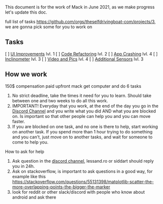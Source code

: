 This document is for the work of Mack in June 2021, as we make progress let's update this doc.

full list of tasks https://github.com/orgs/theselfdrivingboat-com/projects/3, we are gonna pick some for you to work on

## Tasks

[ ] [UI Improvements](https://github.com/theselfdrivingboat-com/BoatController/issues/2)  lvl. 1
[ ] [Code Refactoring](https://github.com/theselfdrivingboat-com/BoatController/issues/3)  lvl. 2
[ ] [App Crashing](https://github.com/theselfdrivingboat-com/BoatController/issues/7) lvl. 4
[ ] [Inclinometer](https://github.com/theselfdrivingboat-com/BoatController/issues/4) lvl. 3
[ ] [Video and Pics](https://github.com/theselfdrivingboat-com/BoatController/issues/5) lvl. 4
[ ] [Additional Sensors](https://github.com/theselfdrivingboat-com/BoatController/issues/6) lvl. 3

## How we work

150$ compensation paid upfront
mack get computer and do 6 tasks

1. No strict deadline, take the times it need for you to learn. Should take between one and two weeks to do all this work.
2. IMPORTANT! Everyday that you work, at the end of the day you go in the [Discord Channel](https://discord.com/channels/815011042022522921/849440708834230303) and you write what you did AND what you are blocked on. Is important so that other people can help you and you can move faster.
3. If you are blocked on one task, and no one is there to help, start working on another task.  If you spend more than 1 hour trying to do something and you can't, just move on to another tasks, and wait for someone to come to help you.

How to ask for help
1. Ask question in the [discord channel](https://discord.com/channels/815011042022522921/849440708834230303), lessand.ro or siddart should reply you in 24h.
2. Ask on stackoverflow, is important to ask questions in a good way, for example like this https://stackoverflow.com/questions/55131398/matplotlib-scatter-the-more-overlapping-points-the-bigger-the-marker
3. look for reddit or other slack/discord with people who know about android and ask there




